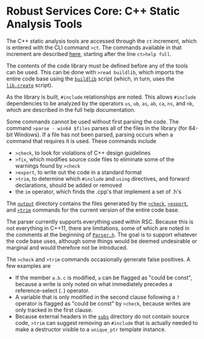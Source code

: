 # Robust Services Core: C++ Static Analysis Tools

The C++ static analysis tools are accessed through the `ct` increment,
which is entered with the CLI command `>ct`.  The commands available
in that increment are described [here](/output/help.cli.txt),
starting after the line `ct>help full`.

The contents of the code library must be defined before any of the tools
can be used. This can be done with `>read buildlib`, which imports the
entire code base using the [`buildlib`](/input/buildlib.txt) script (which,
in turn, uses the [`lib.create`](/input/lib.create.txt) script).

As the library is built, `#include` relationships are noted.  This allows
`#include` dependencies to be analyzed by the operators `us`, `ub`, `as`,
`ab`, `ca`, `ns`, and `nb`, which are described in the full help documentation.

Some commands cannot be used without first parsing the code.  The command
`>parse - win64 $files` parses all of the files in the library (for 64-bit
Windows).  If a file has not been parsed, parsing occurs when a command that
requires it is used.  These commands include

* `>check`, to look for violations of C++ design guidelines
* `>fix`, which modifies source code files to eliminate some of the warnings
found by `>check`
* `>export`, to write out the code in a standard format
* `>trim`, to determine which `#include` and `using` directives, and forward
declarations, should be added or removed
* the `im` operator, which finds the .cpp's that implement a set of .h's

The [`output`](/output) directory contains the files generated by the
[`>check`](/output/rsc.check.txt), [`>export`](/output/rsc.lib.txt),
and [`>trim`](/output/rsc.trim.txt) commands for the current version of
the entire code base.

The parser currently supports everything used within RSC.  Because this is
not everything in C++11, there are limitations, some of which are noted in the
comments at the beginning of [`Parser.h`](/ct/Parser.h).  The goal is to support
whatever the code base uses, although some things would be deemed undesirable
or marginal and would therefore not be introduced.

The `>check` and `>trim` commands occasionally generate false positives.  A few
examples are

  * If the member `a.b.c` is modified, `a` can be flagged as "could be const",
because a write is only noted on what immediately precedes a reference-select
(`.`) operator.
  * A variable that is only modified in the second clause following a `?`
operator is flagged as "could be const" by `>check`, because writes are only
tracked in the first clause.
  * Because external headers in the [`subs`](/subs) directory do not contain
source code, `>trim` can suggest removing an `#include` that is actually needed
to make a destructor visible to a `unique_ptr` template instance.
